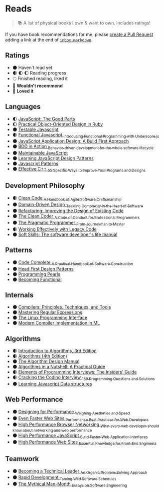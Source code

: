 # Reads

> :books: A list of physical books I own & want to own. Includes ratings!

If you have book recommendations for me, please [create a Pull Request](https://github.com/zzarcon/reads/compare) adding a link at the end of [`inbox.markdown`](https://github.com/zzarcon/reads/blob/master/inbox.markdown).

## Ratings
- :new_moon: Haven't read yet
- :waxing_crescent_moon: :first_quarter_moon: :moon: Reading progress
- :full_moon: Finished reading, liked it
- :full_moon_with_face: **Wouldn't recommend**
- :star2: **Loved it**

## Languages
- :first_quarter_moon: [JavaScript: The Good Parts](http://amzn.to/1SD1gVz)
- :moon: [Practical Object-Oriented Design in Ruby](https://www.amazon.com/Practical-Object-Oriented-Design-Ruby-Addison-Wesley/dp/0321721330)
- :new_moon: [Testable Javascript](https://www.amazon.com/Testable-JavaScript-Mark-Ethan-Trostler/dp/1449323391)
- :waxing_crescent_moon: [Functional Javascript <sub>Introducing Functional Programming with Underscore.js</sub>](https://www.amazon.com/Functional-JavaScript-Introducing-Programming-Underscore-js/dp/1449360726)
- :new_moon: [JavaScript Application Design: A Build First Approach](https://www.amazon.com/JavaScript-Application-Design-Build-Approach/dp/1617291951)
- :new_moon: [BDD in Action <sub>Behavior-driven development for the whole software lifecycle</sub>](https://www.amazon.com/BDD-Action-Behavior-driven-development-lifecycle/dp/161729165X)
- :new_moon: [Maintainable JavaScript](https://www.amazon.com/Maintainable-JavaScript-Nicholas-C-Zakas/dp/1449327680)
- :new_moon: [Learning JavaScript Design Patterns](https://www.amazon.com/Learning-JavaScript-Design-Patterns-Osmani/dp/1449331815)
- :new_moon: [Javascript Patterns](https://www.amazon.com/JavaScript-Patterns-Stoyan-Stefanov/dp/0596806752/ref=sr_1_17)
- :new_moon: [Effective C++ <sub>55 Specific Ways to Improve Your Programs and Designs</sub>](https://www.amazon.com/gp/product/0321334876/ref=od_aui_detailpages00)

## Development Philosophy
- :waxing_crescent_moon: [Clean Code <sub>A Handbook of Agile Software Craftsmanship</sub>](http://amzn.to/1S6YFnH)
- :new_moon: [Domain-Driven Design <sub>Tackling Complexity in the Heart of Software</sub>](http://amzn.to/1S6WwIL)
- :new_moon: [Refactoring: Improving the Design of Existing Code](http://amzn.to/1S6Z49J)
- :new_moon: [The Clean Coder <sub>A Code of Conduct for Professional Programmers</sub>](http://amzn.to/1S6YGrH)
- :new_moon: [The Pragmatic Programmer <sub>From Journeyman to Master</sub>](http://amzn.to/1S6WZdR)
- :waxing_crescent_moon: [Working Effectively with Legacy Code](https://www.amazon.com/Working-Effectively-Legacy-Michael-Feathers/dp/0131177052)
- :new_moon: [Soft Skills: The software developer's life manual](https://www.amazon.com/Soft-Skills-software-developers-manual/dp/1617292397)

## Patterns
- :new_moon: [Code Complete <sub>A Practical Handbook of Software Construction</sub>](http://amzn.to/1PhS8R3)
- :new_moon: [Head First Design Patterns](http://amzn.to/1S6XaGb)
- :new_moon: [Programming Pearls](http://amzn.to/1SD1fRH)
- :new_moon: [Becoming Functional](https://www.amazon.com/gp/product/1449368174/ref=od_aui_detailpages00)

## Internals
- :new_moon: [Compilers: Principles, Techniques, and Tools](http://amzn.to/1SD1YCe)
- :new_moon: [Mastering Regular Expressions](http://amzn.to/1SD0Ezx)
- :new_moon: [The Linux Programming Interface](https://www.amazon.com/Linux-Programming-Interface-System-Handbook/dp/1593272200)
- :new_moon: [Modern Compiler Implementation in ML](https://www.amazon.com/Modern-Compiler-Implementation-Andrew-Appel/dp/0521607647)

## Algorithms
- :waxing_crescent_moon: [Introduction to Algorithms, 3rd Edition](https://www.amazon.com/Introduction-Algorithms-3rd-MIT-Press/dp/0262033844/ref=sr_1_1)
- :waxing_crescent_moon: [Algorithms (4th Edition)](https://www.amazon.com/Algorithms-4th-Robert-Sedgewick/dp/032157351X/ref=sr_1_3)
- :new_moon: [The Algorithm Design Manual](https://www.amazon.com/Algorithm-Design-Manual-Steven-Skiena/dp/1848000693/ref=sr_1_6)
- :new_moon: [Algorithms in a Nutshell: A Practical Guide](https://www.amazon.com/Algorithms-Nutshell-Practical-George-Heineman/dp/1491948922/ref=sr_1_9)
- :waxing_crescent_moon: [Elements of Programming Interviews: The Insiders' Guide](https://www.amazon.com/Elements-Programming-Interviews-Insiders-Guide/dp/1479274836/ref=sr_1_2)
- :waxing_crescent_moon: [Cracking the Coding Interview <sub>189 Programming Questions and Solutions</sub>](https://www.amazon.com/Elements-Programming-Interviews-Insiders-Guide/dp/1479274836/ref=sr_1_2)
- :new_moon: [Learning Javascript Data structures](https://www.amazon.com/Learning-JavaScript-Data-Structures-Algorithms/dp/1783554878)

## Web Performance
- :new_moon: [Designing for Performance <sub>Weighing Aesthetics and Speed</sub>](http://amzn.to/1SCZ0hj)
- :new_moon: [Even Faster Web Sites <sub>Performance Best Practices for Web Developers</sub>](http://amzn.to/1SCYY9b)
- :new_moon: [High Performance Browser Networking <sub>What every web developer should know about networking and web performance</sub>](http://amzn.to/1S6Vo7O)
- :new_moon: [High Performance JavaScript <sub>Build Faster Web Application Interfaces</sub>](http://amzn.to/1PMIWXs)
- :new_moon: [High Performance Web Sites <sub>Essential Knowledge for Front-End Engineers</sub>](http://amzn.to/1PMIVCQ)

## Teamwork
- :new_moon: [Becoming a Technical Leader <sub>An Organic Problem-Solving Approach</sub>](http://amzn.to/1S6XLHD)
- :new_moon: [Rapid Development <sub>Taming Wild Software Schedules</sub>](http://amzn.to/1SD1rAv)
- :new_moon: [The Mythical Man-Month <sub>Essays on Software Engineering</sub>](http://amzn.to/1PhScjL)
